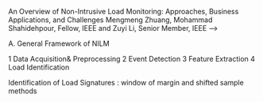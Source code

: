 An Overview of Non-Intrusive Load Monitoring: 
Approaches, Business Applications, and Challenges
Mengmeng Zhuang, Mohammad Shahidehpour, Fellow, IEEE and Zuyi Li, Senior Member, IEEE
--> 


A. General Framework of NILM  
 
 1 Data 
Acquisition&
Preprocessing 
  2 Event 
Detection
 3  Feature 
Extraction
 4 Load 
Identification


Identification of Load Signatures : 
window of margin and shifted sample methods 
